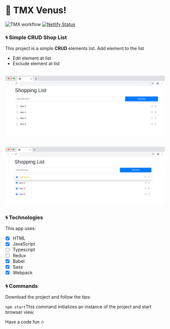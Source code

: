 # 🚀 TMX Venus!

![TMX workflow](https://img.shields.io/github/v/release/tjmelo/tmx-venus.svg)
[![Netlify Status](https://api.netlify.com/api/v1/badges/ec8a4c81-bee8-4c94-87f0-f9606385df67/deploy-status)](https://app.netlify.com/sites/tmx-shoplist/deploys)

### :cyclone: Simple CRUD Shop List

This project is a simple **CRUD** elements list.
Add element to the list

- Edit element at list
- Exclude element at list

## ![Preview](https://github.com/tjmelo/tmx-venus/blob/main/src/images/shopping-list.png)

## ![Preview](https://github.com/tjmelo/tmx-venus/blob/main/src/images/shopping-list2.png)

### :cyclone: Technologies

This app uses:

- [x] HTML
- [x] JavaScript
- [ ] Typescript
- [ ] Redux
- [x] Babel
- [x] Sass
- [x] Webpack

### :cyclone: Commands

Download the project and follow the tips:

`npm start`This command initializes an instance of the project and start browser view.

Have a code fun :fire:

